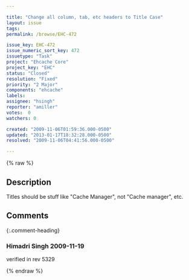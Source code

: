 ```yaml
---

title: "Change all column, tab, etc headers to Title Case"
layout: issue
tags: 
permalink: /browse/EHC-472

issue_key: EHC-472
issue_numeric_sort_key: 472
issuetype: "Task"
project: "Ehcache Core"
project_key: "EHC"
status: "Closed"
resolution: "Fixed"
priority: "2 Major"
components: "ehcache"
labels: 
assignee: "hsingh"
reporter: "amiller"
votes:  0
watchers: 0

created: "2009-11-06T01:59:36.000-0500"
updated: "2013-01-17T18:32:28.000-0500"
resolved: "2009-11-06T04:41:56.000-0500"

---
```




{% raw %}



## Description

<div markdown="1" class="description">

Titles should be stuff like "Cache Manager", not "Cache manager", etc.

</div>

## Comments


{:.comment-heading}
### **Himadri Singh** <span class="date">2009-11-19</span>

<div markdown="1" class="comment">

verified in rev  5329

</div>



{% endraw %}
